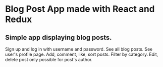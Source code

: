 # Blog Post App made with React and Redux

## Simple app displaying blog posts.

Sign up and log in with username and password. See all blog posts. See user's profile page. Add, comment, like, sort posts. Filter by category. Edit, delete post only possible for post's author.